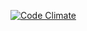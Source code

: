 [![Code Climate](https://codeclimate.com/github/thomas-profitt/tiny_harvest_dashboard/badges/gpa.svg)](https://codeclimate.com/github/thomas-profitt/tiny_harvest_dashboard)
